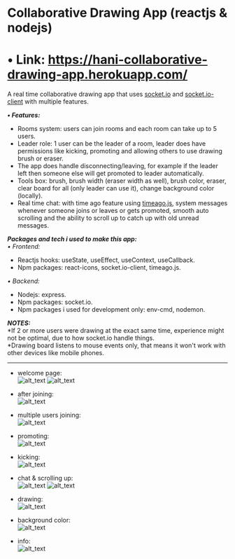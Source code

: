 # Collaborative Drawing App (reactjs & nodejs)   

# • Link: https://hani-collaborative-drawing-app.herokuapp.com/   

A real time collaborative drawing app that uses [socket.io](https://www.npmjs.com/package/socket.io) and [socket.io-client](https://www.npmjs.com/package/socket.io-client) with multiple features.

***• Features:*** 
- Rooms system: users can join rooms and each room can take up to 5 users.   
- Leader role: 1 user can be the leader of a room, leader does have permissions like kicking, promoting and allowing others to use drawing brush or eraser.   
- The app does handle disconnecting/leaving, for example if the leader left then someone else will get promoted to leader automatically.   
- Tools box: brush, brush width (eraser width as well), brush color, eraser, clear board for all (only leader can use it), change background color (locally).
- Real time chat: with time ago feature using [timeago.js](https://www.npmjs.com/package/timeago.js), system messages whenever someone joins or leaves or gets promoted, smooth auto scrolling and the ability to scroll up to catch up with old unread messages.

***Packages and tech i used to make this app:***   
*• Frontend:*   
- Reactjs hooks: useState, useEffect, useContext, useCallback.   
- Npm packages: react-icons, socket.io-client, timeago.js.

*• Backend:*   
- Nodejs: express.   
- Npm packages: socket.io.   
- Npm packages i used for development only:  env-cmd, nodemon.   
   

***NOTES:***   
*If 2 or more users were drawing at the exact same time, experience might not be optimal, due to how socket.io handle things.   
*Drawing board listens to mouse events only, that means it won't work with other devices like mobile phones.

---

- welcome page:    
![alt_text](https://raw.githubusercontent.com/Hani-ALHamad/react-node-collaborative-drawing-app/main/welcome.jpg)
![alt_text](https://raw.githubusercontent.com/Hani-ALHamad/react-node-collaborative-drawing-app/main/welcome1.jpg)

- after joining:   
![alt_text](https://raw.githubusercontent.com/Hani-ALHamad/react-node-collaborative-drawing-app/main/joined.jpg)
- multiple users joining:     
![alt_text](https://raw.githubusercontent.com/Hani-ALHamad/react-node-collaborative-drawing-app/main/users.jpg)
- promoting:    
![alt_text](https://raw.githubusercontent.com/Hani-ALHamad/react-node-collaborative-drawing-app/main/promotion.jpg)
- kicking:   
![alt_text](https://raw.githubusercontent.com/Hani-ALHamad/react-node-collaborative-drawing-app/main/kicking.jpg)
- chat & scrolling up:   
![alt_text](https://github.com/Hani-ALHamad/react-node-collaborative-drawing-app/blob/main/chat1.jpg)
![alt_text](https://github.com/Hani-ALHamad/react-node-collaborative-drawing-app/blob/main/chat2.jpg)
- drawing:   
![alt_text](https://raw.githubusercontent.com/Hani-ALHamad/react-node-collaborative-drawing-app/main/drawing.jpg)
- background color:   
![alt_text](https://raw.githubusercontent.com/Hani-ALHamad/react-node-collaborative-drawing-app/main/color1.jpg)
- info:   
![alt_text](https://raw.githubusercontent.com/Hani-ALHamad/react-node-collaborative-drawing-app/main/info.jpg)

